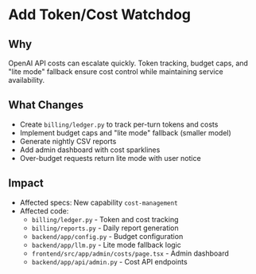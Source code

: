 # Add Token/Cost Watchdog

## Why
OpenAI API costs can escalate quickly. Token tracking, budget caps, and "lite mode" fallback ensure cost control while maintaining service availability.

## What Changes
- Create `billing/ledger.py` to track per-turn tokens and costs
- Implement budget caps and "lite mode" fallback (smaller model)
- Generate nightly CSV reports
- Add admin dashboard with cost sparklines
- Over-budget requests return lite mode with user notice

## Impact
- Affected specs: New capability `cost-management`
- Affected code:
  - `billing/ledger.py` - Token and cost tracking
  - `billing/reports.py` - Daily report generation
  - `backend/app/config.py` - Budget configuration
  - `backend/app/llm.py` - Lite mode fallback logic
  - `frontend/src/app/admin/costs/page.tsx` - Admin dashboard
  - `backend/app/api/admin.py` - Cost API endpoints

